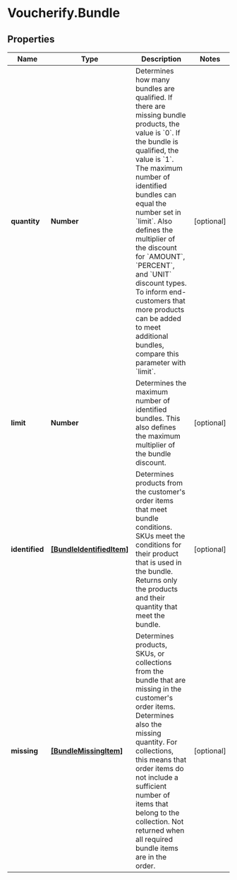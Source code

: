 # Voucherify.Bundle

## Properties

Name | Type | Description | Notes
------------ | ------------- | ------------- | -------------
**quantity** | **Number** | Determines how many bundles are qualified. If there are missing bundle products, the value is &#x60;0&#x60;. If the bundle is qualified, the value is &#x60;1&#x60;. The maximum number of identified bundles can equal the number set in &#x60;limit&#x60;. Also defines the multiplier of the discount for &#x60;AMOUNT&#x60;, &#x60;PERCENT&#x60;, and &#x60;UNIT&#x60; discount types. To inform end-customers that more products can be added to meet additional bundles, compare this parameter with &#x60;limit&#x60;. | [optional] 
**limit** | **Number** | Determines the maximum number of identified bundles. This also defines the maximum multiplier of the bundle discount. | [optional] 
**identified** | [**[BundleIdentifiedItem]**](BundleIdentifiedItem.md) | Determines products from the customer&#39;s order items that meet bundle conditions. SKUs meet the conditions for their product that is used in the bundle. Returns only the products and their quantity that meet the bundle. | [optional] 
**missing** | [**[BundleMissingItem]**](BundleMissingItem.md) | Determines products, SKUs, or collections from the bundle that are missing in the customer&#39;s order items. Determines also the missing quantity. For collections, this means that order items do not include a sufficient number of items that belong to the collection. Not returned when all required bundle items are in the order. | [optional] 


